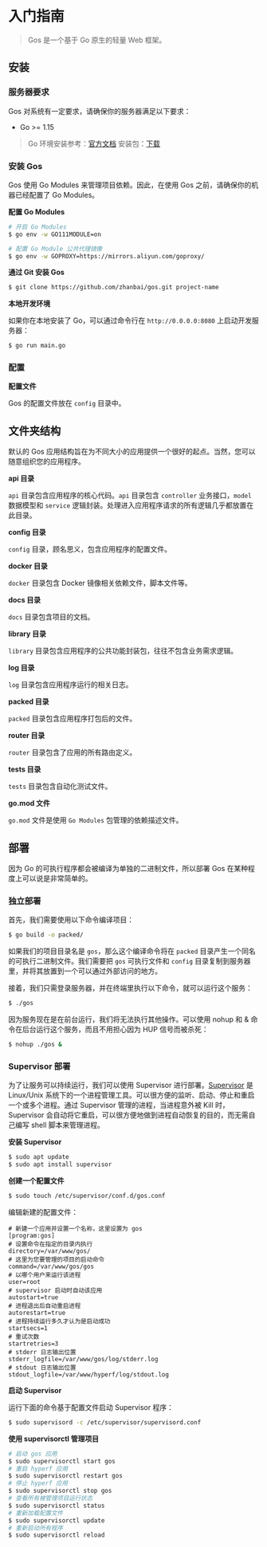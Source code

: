 # 入门指南

> Gos 是一个基于 Go 原生的轻量 Web 框架。

## 安装

### 服务器要求

Gos 对系统有一定要求，请确保你的服务器满足以下要求：

* Go >= 1.15

> Go 环境安装参考：[官方文档](http://docscn.studygolang.com/doc/install) 安装包：[下载](https://studygolang.com/dl)

### 安装 Gos

Gos 使用 Go Modules 来管理项目依赖。因此，在使用 Gos 之前，请确保你的机器已经配置了 Go Modules。

**配置 Go Modules**
```bash
# 开启 Go Modules
$ go env -w GO111MODULE=on

# 配置 Go Module 公共代理镜像
$ go env -w GOPROXY=https://mirrors.aliyun.com/goproxy/
```

**通过 Git 安装 Gos**
```bash
$ git clone https://github.com/zhanbai/gos.git project-name
```

**本地开发环境**

如果你在本地安装了 Go，可以通过命令行在 `http://0.0.0.0:8080` 上启动开发服务器：

```bash
$ go run main.go
```

### 配置

**配置文件**

Gos 的配置文件放在 `config` 目录中。

## 文件夹结构

默认的 Gos 应用结构旨在为不同大小的应用提供一个很好的起点。当然，您可以随意组织您的应用程序。

**api 目录**

`api` 目录包含应用程序的核心代码。`api` 目录包含 `controller` 业务接口，`model` 数据模型和 `service` 逻辑封装。处理进入应用程序请求的所有逻辑几乎都放置在此目录。

**config 目录**

`config` 目录，顾名思义，包含应用程序的配置文件。

**docker 目录**

`docker` 目录包含 Docker 镜像相关依赖文件，脚本文件等。

**docs 目录**

`docs` 目录包含项目的文档。

**library 目录**

`library` 目录包含应用程序的公共功能封装包，往往不包含业务需求逻辑。

**log 目录**

`log` 目录包含应用程序运行的相关日志。

**packed 目录**

`packed` 目录包含应用程序打包后的文件。

**router 目录**

`router` 目录包含了应用的所有路由定义。

**tests 目录**

`tests` 目录包含自动化测试文件。

**go.mod 文件**

`go.mod` 文件是使用 `Go Modules` 包管理的依赖描述文件。

## 部署

因为 Go 的可执行程序都会被编译为单独的二进制文件，所以部署 Gos 在某种程度上可以说是非常简单的。

### 独立部署

首先，我们需要使用以下命令编译项目：
```bash
$ go build -o packed/
```

如果我们的项目目录名是 `gos`，那么这个编译命令将在 `packed` 目录产生一个同名的可执行二进制文件。我们需要把 `gos` 可执行文件和 `config` 目录复制到服务器里，并将其放置到一个可以通过外部访问的地方。

接着，我们只需登录服务器，并在终端里执行以下命令，就可以运行这个服务：
```bash
$ ./gos
```

因为服务现在是在前台运行，我们将无法执行其他操作。可以使用 nohup 和 & 命令在后台运行这个服务，而且不用担心因为 HUP 信号而被杀死：
```bash
$ nohup ./gos &
```

### Supervisor 部署

为了让服务可以持续运行，我们可以使用 Supervisor 进行部署。[Supervisor](http://www.supervisord.org/) 是 Linux/Unix 系统下的一个进程管理工具。可以很方便的监听、启动、停止和重启一个或多个进程。通过 Supervisor 管理的进程，当进程意外被 Kill 时，Supervisor 会自动将它重启，可以很方便地做到进程自动恢复的目的，而无需自己编写 shell 脚本来管理进程。

**安装 Supervisor**

```bash
$ sudo apt update
$ sudo apt install supervisor
```

**创建一个配置文件**

```bash
$ sudo touch /etc/supervisor/conf.d/gos.conf 
```

编辑新建的配置文件：
```
# 新建一个应用并设置一个名称，这里设置为 gos
[program:gos]
# 设置命令在指定的目录内执行
directory=/var/www/gos/
# 这里为您要管理的项目的启动命令
command=/var/www/gos/gos
# 以哪个用户来运行该进程
user=root
# supervisor 启动时自动该应用
autostart=true
# 进程退出后自动重启进程
autorestart=true
# 进程持续运行多久才认为是启动成功
startsecs=1
# 重试次数
startretries=3
# stderr 日志输出位置
stderr_logfile=/var/www/gos/log/stderr.log
# stdout 日志输出位置
stdout_logfile=/var/www/hyperf/log/stdout.log
```

**启动 Supervisor**

运行下面的命令基于配置文件启动 Supervisor 程序：

```bash
$ sudo supervisord -c /etc/supervisor/supervisord.conf 
```

**使用 supervisorctl 管理项目**

```bash
# 启动 gos 应用
$ sudo supervisorctl start gos
# 重启 hyperf 应用
$ sudo supervisorctl restart gos
# 停止 hyperf 应用
$ sudo supervisorctl stop gos  
# 查看所有被管理项目运行状态
$ sudo supervisorctl status
# 重新加载配置文件
$ sudo supervisorctl update
# 重新启动所有程序
$ sudo supervisorctl reload
```
